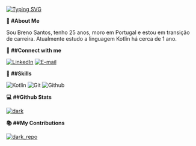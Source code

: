 

[![Typing SVG](https://readme-typing-svg.herokuapp.com?font=Press+Start+2P&size=24&pause=1000&color=000&vCenter=true&random=false&width=435&lines=HELLO%2C+WORLD!++%3D%5D)](https://git.io/typing-svg)


**🚀 #About Me** 

Sou Breno Santos, tenho 25 anos, moro em Portugal e estou em transição de carreira. Atualmente estudo a linguagem Kotlin há cerca de 1 ano.


**💬 ##Connect with me**  


[![LinkedIn](https://img.shields.io/badge/LinkedIn-000?style=for-the-badge&logo=linkedin&logoColor=white)](https://www.linkedin.com/in/breno-carlos-santos2022/) 
[![E-mail](https://img.shields.io/badge/-Email-000?style=for-the-badge&logo=microsoft-outlook&logoColor=0)](mailto:breno.carlos_santos@hotmail.com)

**🧐 ##Skills**


![Kotlin](https://img.shields.io/badge/Kotlin-000?style=for-the-badge&logo=kotlin&logoColor=)
![Git](https://img.shields.io/badge/-Git-000?style=for-the-badge&logo=GIT&logoColor=)
![Github](https://img.shields.io/badge/-Github-000?style=for-the-badge&logo=GITHUB&logoColor=86400&theme=aura)

**💻 ##Github Stats**


[![dark](https://github-readme-stats.vercel.app/api?username=brenocarloss&show_icons=true&hide=contribs,prs&cache_seconds=86400&theme=dark)](https://github.com/brenocarloss/dio-lab-open-source)

**📚 ##My Contributions**


[![dark_repo](https://github-readme-stats.vercel.app/api/pin/?username=brenocarloss&repo=dio-lab-open-source&readme-stats&cache_seconds=86400&theme=dark)](https://github.com/brenocarloss/dio-lab-open-source)
